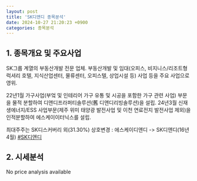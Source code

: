 ```yaml
---
layout: post
title: 'SK디앤디 종목분석'
date: 2024-10-27 21:20:23 +0900
categories: 종목분석
---
```


## 1. 종목개요 및 주요사업

SK그룹 계열의 부동산개발 전문 업체. 부동산개발 및 임대(오피스, 비지니스/리조트형 럭셔리 호텔, 지식산업센터, 물류센터, 오피스텔, 상업시설 등) 사업 등을 주요 사업으로 영위.

22년1월 가구사업(부엌 및 인테리어 가구 유통 및 시공을 포함한 가구 관련 사업) 부문을 물적 분할하여 디앤디프라퍼티솔루션(舊 디앤디리빙솔루션)을 설립. 24년3월 신재생에너지/ESS 사업부문(제주 위미 태양광 발전사업 및 이천 연료전지 발전사업 제외)을 인적분할하여 에스케이이터닉스를 설립.

최대주주는 SK디스커버리 외(31.30%) 상호변경 : 에스케이디앤디 -> SK디앤디(16년4월)
[#SK디앤디](#)

## 2. 시세분석

No price analysis available
